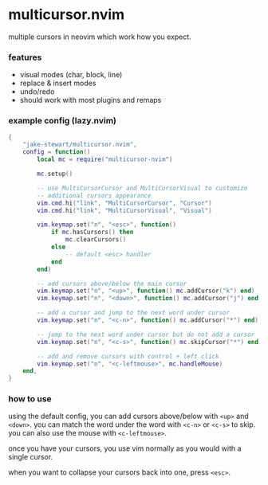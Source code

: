 # multicursor.nvim

multiple cursors in neovim which work how you expect.

### features

- visual modes (char, block, line)
- replace & insert modes
- undo/redo
- should work with most plugins and remaps

### example config (lazy.nvim)

```lua
{
    "jake-stewart/multicursor.nvim",
    config = function()
        local mc = require("multicursor-nvim")

        mc.setup()

        -- use MultiCursorCursor and MultiCursorVisual to customize
        -- additional cursors appearance
        vim.cmd.hi("link", "MultiCursorCursor", "Cursor")
        vim.cmd.hi("link", "MultiCursorVisual", "Visual")

        vim.keymap.set("n", "<esc>", function()
            if mc.hasCursors() then
                mc.clearCursors()
            else
                -- default <esc> handler
            end
        end)

        -- add cursors above/below the main cursor
        vim.keymap.set("n", "<up>", function() mc.addCursor("k") end)
        vim.keymap.set("n", "<down>", function() mc.addCursor("j") end)

        -- add a cursor and jump to the next word under cursor
        vim.keymap.set("n", "<c-n>", function() mc.addCursor("*") end)

        -- jump to the next word under cursor but do not add a cursor
        vim.keymap.set("n", "<c-s>", function() mc.skipCursor("*") end)

        -- add and remove cursors with control + left click
        vim.keymap.set("n", "<c-leftmouse>", mc.handleMouse)
    end,
}
```

### how to use

using the default config, you can add cursors above/below with `<up>` and `<down>`.
you can match the word under the word with `<c-n>` or `<c-s>` to skip.
you can also use the mouse with `<c-leftmouse>`.

once you have your cursors, you use vim normally as you would with a single cursor.

when you want to collapse your cursors back into one, press `<esc>`.
